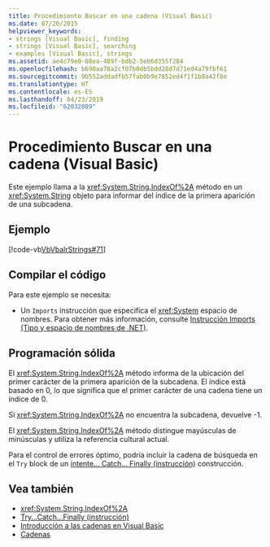 ```yaml
---
title: Procedimiento Buscar en una cadena (Visual Basic)
ms.date: 07/20/2015
helpviewer_keywords:
- strings [Visual Basic], finding
- strings [Visual Basic], searching
- examples [Visual Basic], strings
ms.assetid: ae4c79e0-08ea-489f-bdb2-5eb6d355f284
ms.openlocfilehash: b690aa78a2cf07b0db5bdd28d7d71ed4a79fbf61
ms.sourcegitcommit: 9b552addadfb57fab0b9e7852ed4f1f1b8a42f8e
ms.translationtype: HT
ms.contentlocale: es-ES
ms.lasthandoff: 04/23/2019
ms.locfileid: "62032089"
---
```

# <a name="how-to-search-within-a-string-visual-basic"></a>Procedimiento Buscar en una cadena (Visual Basic)
Este ejemplo llama a la <xref:System.String.IndexOf%2A> método en un <xref:System.String> objeto para informar del índice de la primera aparición de una subcadena.  
  
## <a name="example"></a>Ejemplo  
 [!code-vb[VbVbalrStrings#71](~/samples/snippets/visualbasic/VS_Snippets_VBCSharp/VbVbalrStrings/VB/Class2.vb#71)]  
  
## <a name="compiling-the-code"></a>Compilar el código  
 Para este ejemplo se necesita:  
  
- Un `Imports` instrucción que especifica el <xref:System> espacio de nombres. Para obtener más información, consulte [Instrucción Imports (Tipo y espacio de nombres de .NET)](../../../../visual-basic/language-reference/statements/imports-statement-net-namespace-and-type.md).  
  
## <a name="robust-programming"></a>Programación sólida  
 El <xref:System.String.IndexOf%2A> método informa de la ubicación del primer carácter de la primera aparición de la subcadena. El índice está basado en 0, lo que significa que el primer carácter de una cadena tiene un índice de 0.  
  
 Si <xref:System.String.IndexOf%2A> no encuentra la subcadena, devuelve -1.  
  
 El <xref:System.String.IndexOf%2A> método distingue mayúsculas de minúsculas y utiliza la referencia cultural actual.  
  
 Para el control de errores óptimo, podría incluir la cadena de búsqueda en el `Try` block de un [intente... Catch... Finally (instrucción)](../../../../visual-basic/language-reference/statements/try-catch-finally-statement.md) construcción.  
  
## <a name="see-also"></a>Vea también

- <xref:System.String.IndexOf%2A>
- [Try...Catch...Finally (instrucción)](../../../../visual-basic/language-reference/statements/try-catch-finally-statement.md)
- [Introducción a las cadenas en Visual Basic](../../../../visual-basic/programming-guide/language-features/strings/introduction-to-strings.md)
- [Cadenas](../../../../visual-basic/programming-guide/language-features/strings/index.md)
